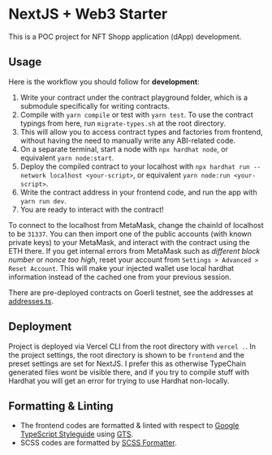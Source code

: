 # NextJS + Web3 Starter

This is a POC project for NFT Shopp application (dApp) development.
## Usage

Here is the workflow you should follow for **development**:

1. Write your contract under the contract playground folder, which is a submodule specifically for writing contracts.
2. Compile with `yarn compile` or test with `yarn test`. To use the contract typings from here, run `migrate-types.sh` at the root directory.
3. This will allow you to access contract types and factories from frontend, without having the need to manually write any ABI-related code.
4. On a separate terminal, start a node with `npx hardhat node`, or equivalent `yarn node:start`.
5. Deploy the compiled contract to your localhost with `npx hardhat run --network localhost <your-script>`, or equivalent `yarn node:run <your-script>`.
6. Write the contract address in your frontend code, and run the app with `yarn run dev`.
7. You are ready to interact with the contract!

To connect to the localhost from MetaMask, change the chainId of localhost to be `31337`. You can then import one of the public accounts (with known private keys) to your MetaMask, and interact with the contract using the ETH there. If you get internal errors from MetaMask such as _different block number_ or _nonce too high_, reset your account from `Settings > Advanced > Reset Account`. This will make your injected wallet use local hardhat information instead of the cached one from your previous session.

There are pre-deployed contracts on Goerli testnet, see the addresses at [addresses.ts](./frontend/constants/addresses.ts).

## Deployment

Project is deployed via Vercel CLI from the root directory with `vercel .`. In the project settings, the root directory is shown to be `frontend` and the preset settings are set for NextJS. I prefer this as otherwise TypeChain generated files wont be visible there, and if you try to compile stuff with Hardhat you will get an error for trying to use Hardhat non-locally.

## Formatting & Linting

- The frontend codes are formatted & linted with respect to [Google TypeScript Styleguide](https://google.github.io/styleguide/tsguide.html) using [GTS](https://github.com/google/gts).
- SCSS codes are formatted by [SCSS Formatter](https://marketplace.visualstudio.com/items?itemName=sibiraj-s.vscode-scss-formatter).
